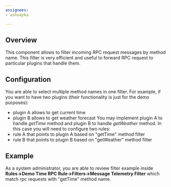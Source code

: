 ```yaml
---
assignees:
- ashvayka

---
```


## Overview

This component allows to filter incoming RPC request messages by method name. 
This filter is very efficient and useful to forward RPC request to particular plugins that handle them.

## Configuration

You are able to select multiple method names in one filter. 
For example, if you want to have two plugins (their functionality is just for the demo purposes):
 - plugin A allows to get current time
 - plugin B allows to get weather forecast
You may implement plugin A to handle *getTime* method and plugin B to handle *getWeather* method.
In this case you will need to configure two rules:
 - rule A that points to plugin A based on "getTime" method filter 
 - rule B that points to plugin B based on "getWeather" method filter

## Example

As a system administrator, you are able to review filter example inside **Rules->Demo Time RPC Rule->Filters->Message Telemetry Filter** which match rpc requests with "getTime" method name.